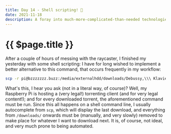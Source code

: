 ```yaml
---
title: Day 14 - Shell scripting! 👾
date: 2021-11-18
description: A foray into much-more-complicated-than-needed technologies.
---
```


# {{ $page.title }}

After a couple of hours of messing with the raycaster, I finished my yesterday with some shell scripting: I have for long wished to implement a better alternative to this command, that occurs frequently in my workflow:

```bash
scp -r pi@bzzzzzzz.buzz:/media/externalhdd/downloads/Debussy,\\\ Klavierwerke\\\ -\\\ Weissenberg\\\ \\\(1986\\\)\\\ \\\[FLAC\\\]\\\ \\\{DG\\\ 445\\\ 547-2\\\} ~/Desktop
```

What's this, I hear you ask (not in a literal way, of course)? Well, my Raspberry Pi is hosting a (very legal!) torrenting client (and for very legal content!); and for every downloaded torrent, the aforementioned command must be run. Since this all happens on a shell command line, I usually autocomplete from `scp`, which will display the last download, and everything from `/downloads/` onwards must be (manually, and very slowly) removed to make place for whatever I want to download next. It is, of course, not ideal, and very much prone to being automated.

